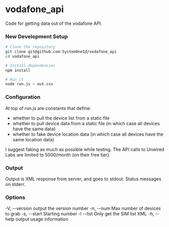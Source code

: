 # vodafone_api
Code for getting data out of the vodafone API.

### New Development Setup
```bash
# Clone the repository
git clone git@github.com:SystemOneId/vodafone_api
cd vodafone_api

# Install dependencies
npm install

# Run it
node run.js > out.csv
```
### Configuration
At top of run.js are constants that define:
* whether to pull the device list from a static file
* whether to pull device data from a static file (in which case all devices have the same data)
* whether to fake device location data (in which case all devices have the same location data)

I suggest faking as much as possible while testing. The API calls to Unwired Labs are limited to 5000/month (on their free tier).

### Output
Output is XML response from server, and goes to stdout. Status messages on stderr.

### Options
-V, --version    output the version number
-n, --num <n>    Max number of devices to grab
-s, --start <n>  Starting number
-l --list        Only get the SIM list XML
-h, --help       output usage information
